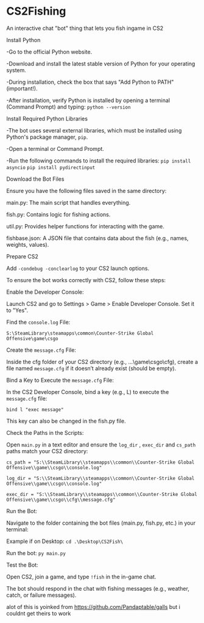 # CS2Fishing
An interactive chat "bot" thing that lets you fish ingame in CS2

Install Python

-Go to the official Python website.

-Download and install the latest stable version of Python for your operating system.

-During installation, check the box that says "Add Python to PATH" (important!).

-After installation, verify Python is installed by opening a terminal (Command Prompt) and typing:
```python --version```

Install Required Python Libraries

-The bot uses several external libraries, which must be installed using Python's package manager, ```pip```.

-Open a terminal or Command Prompt.

-Run the following commands to install the required libraries:
```pip install asyncio```
```pip install pydirectinput```

Download the Bot Files

Ensure you have the following files saved in the same directory:

main.py: The main script that handles everything.

fish.py: Contains logic for fishing actions.

util.py: Provides helper functions for interacting with the game.

fishbase.json: A JSON file that contains data about the fish (e.g., names, weights, values).

Prepare CS2

Add ```-condebug -conclearlog``` to your CS2 launch options.

To ensure the bot works correctly with CS2, follow these steps:

Enable the Developer Console:

Launch CS2 and go to Settings > Game > Enable Developer Console. Set it to "Yes".

Find the ```console.log``` File:

```S:\SteamLibrary\steamapps\common\Counter-Strike Global Offensive\game\csgo```

Create the ```message.cfg``` File:

Inside the cfg folder of your CS2 directory (e.g., ...\game\csgo\cfg), create a file named ```message.cfg``` if it doesn’t already exist (should be empty).

Bind a Key to Execute the ```message.cfg``` File:

In the CS2 Developer Console, bind a key (e.g., L) to execute the ```message.cfg``` file:

```bind l "exec message"```

This key can also be changed in the fish.py file.

Check the Paths in the Scripts:

Open ```main.py``` in a text editor and ensure the ```log_dir``` , ```exec_dir``` and ```cs_path``` paths match your CS2 directory:

```cs_path = "S:\\SteamLibrary\\steamapps\\common\\Counter-Strike Global Offensive\\game\\csgo\\console.log" ```

```log_dir = "S:\\SteamLibrary\\steamapps\\common\\Counter-Strike Global Offensive\\game\\csgo\\console.log" ```

```exec_dir = "S:\\SteamLibrary\\steamapps\\common\\Counter-Strike Global Offensive\\game\\csgo\\cfg\\message.cfg" ```

Run the Bot:

Navigate to the folder containing the bot files (main.py, fish.py, etc.) in your terminal:

Example if on Desktop: ```cd .\Desktop\CS2Fish\```

Run the bot: ```py main.py```

Test the Bot:

Open CS2, join a game, and type ```!fish``` in the in-game chat.

The bot should respond in the chat with fishing messages (e.g., weather, catch, or failure messages).

alot of this is yoinked from https://github.com/Pandaptable/galls but i couldnt get theirs to work 
